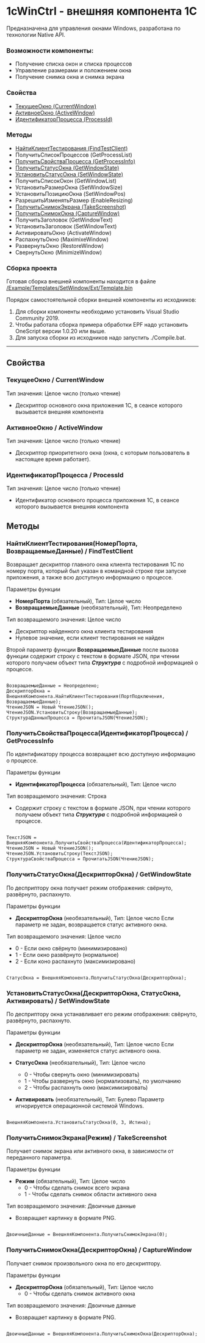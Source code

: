 # 1cWinCtrl - внешняя компонента 1С 

Предназначена для управления окнами Windows, разработана по технологии Native API.

### Возможности компоненты:
- Получение списка окон и списка процессов
- Управление размерами и положением окна
- Получение снимка окна и снимка экрана

### Свойства

- <a href="#CurrentWindow">ТекущееОкно (CurrentWindow)</a>
- <a href="#ActiveWindow">АктивноеОкно (ActiveWindow)</a>
- <a href="#ProcessId">ИдентификаторПроцесса (ProcessId)</a>

### Методы

- <a href="#FindTestClient">НайтиКлиентТестирования (FindTestClient)</a>
- ПолучитьСписокПроцессов (GetProcessList)
- <a href="#GetProcessInfo">ПолучитьСвойстваПроцесса (GetProcessInfo)</a>
- <a href="#GetWindowState">ПолучитьСтатусОкна (GetWindowState)</a>
- <a href="#SetWindowState">УстановитьСтатусОкна (SetWindowState)</a>
- ПолучитьСписокОкон (GetWindowList)
- УстановитьРазмерОкна (SetWindowSize)
- УстановитьПозициюОкна (SetWindowPos)
- РазрешитьИзменятьРазмер (EnableResizing)
- <a href="#TakeScreenshot">ПолучитьСнимокЭкрана (TakeScreenshot)</a>
- <a href="#CaptureWindow">ПолучитьСнимокОкна (CaptureWindow)</a>
- ПолучитьЗаголовок (GetWindowText)
- УстановитьЗаголовок (SetWindowText)
- АктивироватьОкно (ActivateWindow)
- РаспахнутьОкно (MaximixeWindow)
- РазвернутьОкно (RestoreWindow)
- СвернутьОкно (MinimizeWindow)

### Сборка проекта

Готовая сборка внешней компоненты находится 
в файле [/Example/Templates/SetWindow/Ext/Template.bin](https://github.com/lintest/1cWinCtrl/raw/master/Example/Templates/SetWindow/Ext/Template.bin)

Порядок самостоятельной сборки внешней компоненты из исходников:
1. Для сборки компоненты необходимо установить Visual Studio Community 2019.
2. Чтобы работала сборка примера обработки EPF надо установить OneScript версии 1.0.20 или выше.
3. Для запуска сборки из исходников надо запустить ./Compile.bat.

***

## Свойства

### <a name="CurrentWindow">ТекущееОкно / CurrentWindow</a>
Тип значения: Целое число (только чтение)
- Дескриптор основного окна приложения 1С, в сеансе которого вызывается внешняя компонента

### <a name="ActiveWindow">АктивноеОкно / ActiveWindow</a>
Тип значения: Целое число (только чтение)
- Дескриптор приоритетного окна (окна, с которым пользователь в настоящее время работает). 

### <a name="ProcessId">ИдентификаторПроцесса / ProcessId</a>
Тип значения: Целое число (только чтение)
- Идентификатор основного процесса приложения 1С, в сеансе которого вызывается внешняя компонента

## Методы
### <a name="FindTestClient">НайтиКлиентТестирования(НомерПорта, ВозвращаемыеДанные) / FindTestClient</a>
Возвращает дескриптор главного окна клиента тестирования 1С по номеру порта, 
который был указан в командной строке при запуске приложения,
а также всю доступную информацию о процессе.

Параметры функции
- **НомерПорта** (обязательный), Тип: Целое число
- **ВозвращаемыеДанные** (необязательный), Тип: Неопределено

Тип возвращаемого значения: Целое число
- Дескриптор найденного окна клиента тестирования
- Нулевое значение, если клиент тестирования не найден

Второй параметр функции **ВозвращаемыеДанные** после вызова функции содержит строку с текстом в формате
JSON, при чтении которого получаем объект типа ***Структура*** с подробной информацией о процессе.

```bsl

ВозвращаемыеДанные = Неопределено;
ДескрипторОкна = ВнешняяКомпонента.НайтиКлиентТестирования(ПортПодключения, ВозвращаемыеДанные);
ЧтениеJSON = Новый ЧтениеJSON();
ЧтениеJSON.УстановитьСтроку(ВозвращаемыеДанные);
СтруктураДанныхПроцесса = ПрочитатьJSON(ЧтениеJSON);

```

### <a name="GetProcessInfo">ПолучитьСвойстваПроцесса(ИдентификаторПроцесса) / GetProcessInfo</a>
По идентификатору процесса возвращает всю доступную информацию о процессе.

Параметры функции
- **ИдентификаторПроцесса** (обязательный), Тип: Целое число

Тип возвращаемого значения: Строка
- Содержит строку с текстом в формате JSON, при чтении которого получаем
объект типа ***Структура*** с подробной информацией о процессе.

```bsl

ТекстJSON = ВнешняяКомпонента.ПолучитьСвойстваПроцесса(ИдентификаторПроцесса);
ЧтениеJSON = Новый ЧтениеJSON();
ЧтениеJSON.УстановитьСтроку(ТекстJSON);
СтруктураСвойстваПроцесса = ПрочитатьJSON(ЧтениеJSON);

```

### <a name="GetWindowState">ПолучитьСтатусОкна(ДескрипторОкна) / GetWindowState</a>
По десприптору окна получает режим отображения: свёрнуто, развёрнуто, распахнуто.

Параметры функции
- **ДескрипторОкна** (необязательный), Тип: Целое число
Если параметр не задан, возвращается статус активного окна.

Тип возвращаемого значения: Целое число
- 0 - Если окно свёрнуто (минимизировано)
- 1 - Если окно развёрнуто (нормальное)
- 2 - Если коно распахнуто (максимизировано)

```bsl

СтатусОкна = ВнешняяКомпонента.ПолучитьСтатусОкна(ДескрипторОкна);

```

### <a name="SetWindowState">УстановитьСтатусОкна(ДескрипторОкна, СтатусОкна, Активировать) / SetWindowState</a>
По десприптору окна устанавливает его режим отображения: свёрнуто, развёрнуто, распахнуто.

Параметры функции
- **ДескрипторОкна** (необязательный), Тип: Целое число
Если параметр не задан, изменяется статус активного окна.

- **СтатусОкна** (необязательный), Тип: Целое число
    - 0 - Чтобы свернуть окно (минимизировать)
    - 1 - Чтобы развернуть окно (нормализовать), по умолчанию
    - 2 - Чтобы распахнуть окно (максимизировать)

- **Активировать** (необязательный), Тип: Булево
Параметр игнорируется операционной системой Windows.

```bsl

ВнешняяКомпонента.УстановитьСтатусОкна(0, 3, Истина);

```

### <a name="TakeScreenshot">ПолучитьСнимокЭкрана(Режим) / TakeScreenshot</a>
Получает снимок экрана или активного окна, в зависимости от переданного параметра.

Параметры функции
- **Режим** (обязательный), Тип: Целое число
    - 0 - Чтобы сделать снимок всего экрана
    - 1 - Чтобы сделать снимок области активного окна

Тип возвращаемого значения: Двоичные данные
- Возвращает картинку в формате PNG.

```bsl

ДвоичныеДанные = ВнешняяКомпонента.ПолучитьСнимокЭкрана(0);

```

### <a name="CaptureWindow">ПолучитьСнимокОкна(ДескрипторОкна) / CaptureWindow</a>
Получает снимок произвольного окна по его дескриптору.

Параметры функции
- **ДескрипторОкна** (обязательный), Тип: Целое число
    - 0 - Чтобы сделать снимок активного окна


Тип возвращаемого значения: Двоичные данные
- Возвращает картинку в формате PNG.

```bsl

ДвоичныеДанные = ВнешняяКомпонента.ПолучитьСнимокОкна(ДескрипторОкна);

```

